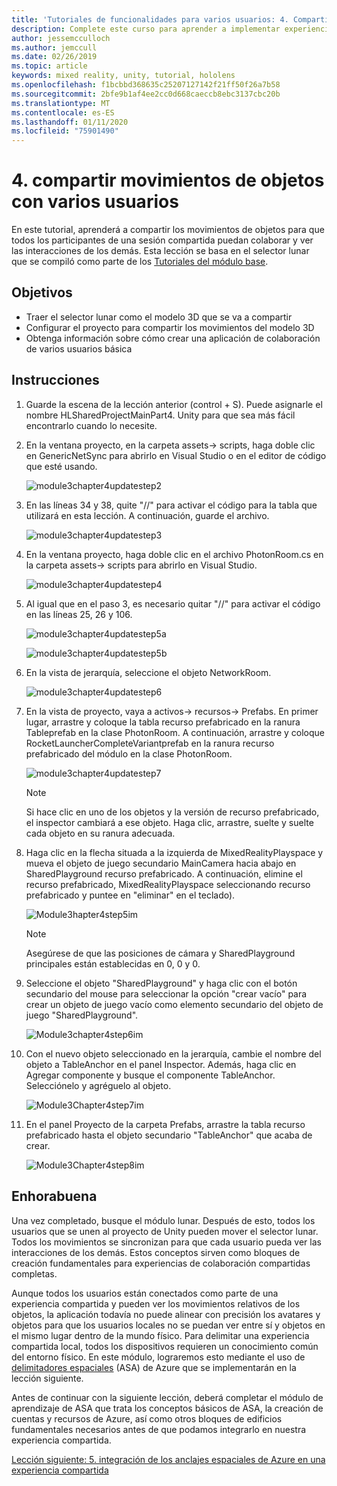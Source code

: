 ```yaml
---
title: 'Tutoriales de funcionalidades para varios usuarios: 4. Compartir movimientos de objetos con varios usuarios'
description: Complete este curso para aprender a implementar experiencias compartidas multiusuario en una aplicación de HoloLens 2.
author: jessemcculloch
ms.author: jemccull
ms.date: 02/26/2019
ms.topic: article
keywords: mixed reality, unity, tutorial, hololens
ms.openlocfilehash: f1bcbbd368635c25207127142f21ff50f26a7b58
ms.sourcegitcommit: 2bfe9b1af4ee2cc0d668caeccb8ebc3137cbc20b
ms.translationtype: MT
ms.contentlocale: es-ES
ms.lasthandoff: 01/11/2020
ms.locfileid: "75901490"
---
```

# <a name="4-sharing-object-movements-with-multiple-users"></a>4. compartir movimientos de objetos con varios usuarios

En este tutorial, aprenderá a compartir los movimientos de objetos para que todos los participantes de una sesión compartida puedan colaborar y ver las interacciones de los demás. Esta lección se basa en el selector lunar que se compiló como parte de los [Tutoriales del módulo base](mrlearning-base.md).

## <a name="objectives"></a>Objetivos

- Traer el selector lunar como el modelo 3D que se va a compartir
- Configurar el proyecto para compartir los movimientos del modelo 3D
- Obtenga información sobre cómo crear una aplicación de colaboración de varios usuarios básica

## <a name="instructions"></a>Instrucciones

1. Guarde la escena de la lección anterior (control + S). Puede asignarle el nombre HLSharedProjectMainPart4. Unity para que sea más fácil encontrarlo cuando lo necesite.

2. En la ventana proyecto, en la carpeta assets-> scripts, haga doble clic en GenericNetSync para abrirlo en Visual Studio o en el editor de código que esté usando.  

    ![module3chapter4updatestep2](images/module3chapter4updatestep2.png)

3. En las líneas 34 y 38, quite "//" para activar el código para la tabla que utilizará en esta lección. A continuación, guarde el archivo.

    ![module3chapter4updatestep3](images/module3chapter4updatestep3.png)

4. En la ventana proyecto, haga doble clic en el archivo PhotonRoom.cs en la carpeta assets-> scripts para abrirlo en Visual Studio.

    ![module3chapter4updatestep4](images/module3chapter4updatestep4.png)

5. Al igual que en el paso 3, es necesario quitar "//" para activar el código en las líneas 25, 26 y 106.

    ![module3chapter4updatestep5a](images/module3chapter4updatestep5a.png)

    ![module3chapter4updatestep5b](images/module3chapter4updatestep5b.png)

6. En la vista de jerarquía, seleccione el objeto NetworkRoom.

    ![module3chapter4updatestep6](images/module3chapter4updatestep6.png)

7. En la vista de proyecto, vaya a activos-> recursos-> Prefabs. En primer lugar, arrastre y coloque la tabla recurso prefabricado en la ranura Tableprefab en la clase PhotonRoom. A continuación, arrastre y coloque RocketLauncherCompleteVariantprefab en la ranura recurso prefabricado del módulo en la clase PhotonRoom.

    ![module3chapter4updatestep7](images/module3chapter4updatestep7.png)

    >[!NOTE]
    >Si hace clic en uno de los objetos y la versión de recurso prefabricado, el inspector cambiará a ese objeto. Haga clic, arrastre, suelte y suelte cada objeto en su ranura adecuada.

8. Haga clic en la flecha situada a la izquierda de MixedRealityPlayspace y mueva el objeto de juego secundario MainCamera hacia abajo en SharedPlayground recurso prefabricado. A continuación, elimine el recurso prefabricado, MixedRealityPlayspace seleccionando recurso prefabricado y puntee en "eliminar" en el teclado).

    ![Module3hapter4step5im](images/module3chapter4step5im.PNG)

    >[!NOTE]
    >Asegúrese de que las posiciones de cámara y SharedPlayground principales están establecidas en 0, 0 y 0.

9. Seleccione el objeto "SharedPlayground" y haga clic con el botón secundario del mouse para seleccionar la opción "crear vacío" para crear un objeto de juego vacío como elemento secundario del objeto de juego "SharedPlayground".

   ![Module3chapter4step6im](images/module3chapter4step6im.PNG)

10. Con el nuevo objeto seleccionado en la jerarquía, cambie el nombre del objeto a TableAnchor en el panel Inspector. Además, haga clic en Agregar componente y busque el componente TableAnchor. Selecciónelo y agréguelo al objeto.

    ![Module3Chapter4step7im](images/module3chapter4step7im.PNG)

11. En el panel Proyecto de la carpeta Prefabs, arrastre la tabla recurso prefabricado hasta el objeto secundario "TableAnchor" que acaba de crear.

    ![Module3Chapter4step8im](images/module3chapter4step8im.PNG)

## <a name="congratulations"></a>Enhorabuena

Una vez completado, busque el módulo lunar. Después de esto, todos los usuarios que se unen al proyecto de Unity pueden mover el selector lunar.  Todos los movimientos se sincronizan para que cada usuario pueda ver las interacciones de los demás. Estos conceptos sirven como bloques de creación fundamentales para experiencias de colaboración compartidas completas.

Aunque todos los usuarios están conectados como parte de una experiencia compartida y pueden ver los movimientos relativos de los objetos, la aplicación todavía no puede alinear con precisión los avatares y objetos para que los usuarios locales no se puedan ver entre sí y objetos en el mismo lugar dentro de la mundo físico. Para delimitar una experiencia compartida local, todos los dispositivos requieren un conocimiento común del entorno físico. En este módulo, lograremos esto mediante el uso de [delimitadores espaciales](<https://azure.microsoft.com//services/spatial-anchors/>) (ASA) de Azure que se implementarán en la lección siguiente.

Antes de continuar con la siguiente lección, deberá completar el módulo de aprendizaje de ASA que trata los conceptos básicos de ASA, la creación de cuentas y recursos de Azure, así como otros bloques de edificios fundamentales necesarios antes de que podamos integrarlo en nuestra experiencia compartida.

[Lección siguiente: 5. integración de los anclajes espaciales de Azure en una experiencia compartida](mrlearning-sharing(photon)-ch5.md)
